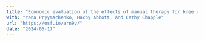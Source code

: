 ```yaml
---
title: "Economic evaluation of the effects of manual therapy for knee osteoarthritis: Study protocol"
with: "Yana Pryymachenko, Haxby Abbott, and Cathy Chapple"
url: "https://osf.io/arn9v/"
date: "2024-05-17"
---
```

